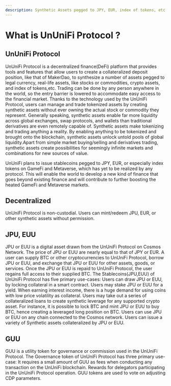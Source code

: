```yaml
---
description: Synthetic Assets pegged to JPY, EUR, index of tokens, etc. on Cosmos Network
---
```


# What is UnUniFi Protocol ?

## UnUniFi Protocol

UnUniFi Protocol is a decentralized finance(DeFi) platform that provides tools and features that allow users to create a collateralized deposit position, like that of MakerDao, to synthesize a number of assets pegged to legal currency, real-life assets, like stocks or commodities, crypto assets, and index of tokens,etc. Trading can be done by any person anywhere in the world, so the entry barrier is lowered to accommodate easy access to the financial market. Thanks to the technology used by the UnUniFi Protocol, users can manage and trade tokenized assets by creating synthetic assets without ever owning the actual stock or commodity they represent. Generally speaking, synthetic assets enable far more liquidity across global exchanges, swap protocols, and wallets than traditional derivatives are even remotely capable of. Synthetic assets make tokenizing and trading anything a reality. By enabling anything to be tokenized and brought onto the blockchain, synthetic assets unlock untold pools of global liquidity.Apart from simple market buying/selling and derivatives trading, synthetic assets create possibilities for seemingly infinite markets and combinations for new sources of value.

UnUniFi plans to issue stablecoins pegged to JPY, EUR, or especially index tokens on GameFi and Metaverse, which has yet to be realized by any protocol. This will enable the world to develop a new kind of finance that goes beyond existing finance and will contribute to further boosting the heated GameFi and Metaverse markets.

## Decentralized

UnUniFi Protocol is non-custodial. Users can mint/redeem JPU, EUR, or other synthetic assets without permission.

## JPU, EUU

JPU or EUU is a digital asset drawn from the UnUniFi Protocol on Cosmos Network. The price of JPU or EUU are nearly equal to that of JPY or EUR. A user can supply BTC or other cryptocurrencies to UnUniFi Protocol, borrow JPU or EUU, and exchange that JPU or EUU for other assets, goods, or services. Once the JPU or EUU is repaid to UnUniFi Protocol, the user regains full access to their supplied BTC. The Stablecoins(JPU,EUU) of UnUniFi Protocol has five primary use-cases: Users can draw JPU or EUU, by locking collateral in a smart contract. Users may stake JPU or EUU for a yield. When earning interest income, there is a huge demand for using coins with low price volatility as collateral. Users may take out a series of collateralized loans to create synthetic leverage for any supported crypto asset. For instance, it is possible to lock BTC and mint JPU or EUU to buy BTC, hence creating a leveraged long position on BTC. Users can use JPU or EUU on any chain connected to the Cosmos network. Users can issue a variety of Synthetic assets collateralized by JPU or EUU.

## GUU

GUU is a utility token for governance or commission used in the UnUniFi Protocol. The Governance token of UnUniFi Protocol has three primary use-case: It requires a small amount of GUU as fees when conducting any transaction on the UnUniFi blockchain. Rewards for delegators participating in the UnUniFi Protocol operation. GUU tokens are used to vote on adjusting CDP parameters.
